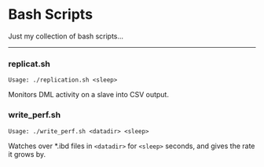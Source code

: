 # Bash Scripts

Just my collection of bash scripts...

----

### replicat.sh

`Usage: ./replication.sh <sleep>`

Monitors DML activity on a slave into CSV output.


### write_perf.sh

`Usage: ./write_perf.sh <datadir> <sleep>`

Watches over *.ibd files in `<datadir>` for `<sleep>` seconds, and gives the rate it grows by.


